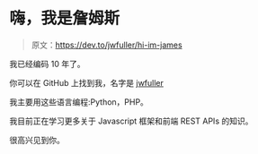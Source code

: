 # 嗨，我是詹姆斯

> 原文：<https://dev.to/jwfuller/hi-im-james>

我已经编码 10 年了。

你可以在 GitHub 上找到我，名字是 [jwfuller](https://github.com/jwfuller)

我主要用这些语言编程:Python，PHP。

我目前正在学习更多关于 Javascript 框架和前端 REST APIs 的知识。

很高兴见到你。